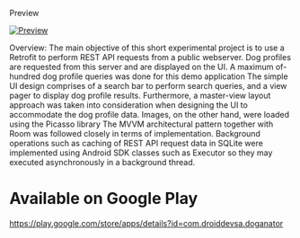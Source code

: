 Preview

<a href="https://imgflip.com/gif/3aw61c"><img src="https://i.imgflip.com/3aw61c.gif" title="Preview"/></a>

Overview: 
The main objective of this short experimental project is to use a Retrofit to perform REST API requests from a public webserver. Dog profiles are requested from this server and are displayed on the UI. A maximum of-hundred dog profile queries was done for this demo application
The simple UI design comprises of a search bar to perform search queries, and a view pager to display dog profile results. Furthermore, a master-view layout approach was taken into consideration when designing the UI to accommodate the dog profile data. Images, on the other hand, were loaded using the Picasso library
The MVVM architectural pattern together with Room was followed closely in terms of implementation. Background operations such as caching of REST API request data in SQLite were implemented using Android SDK classes such as Executor so they may executed asynchronously in a background thread.


# Available on Google Play
https://play.google.com/store/apps/details?id=com.droiddevsa.doganator
